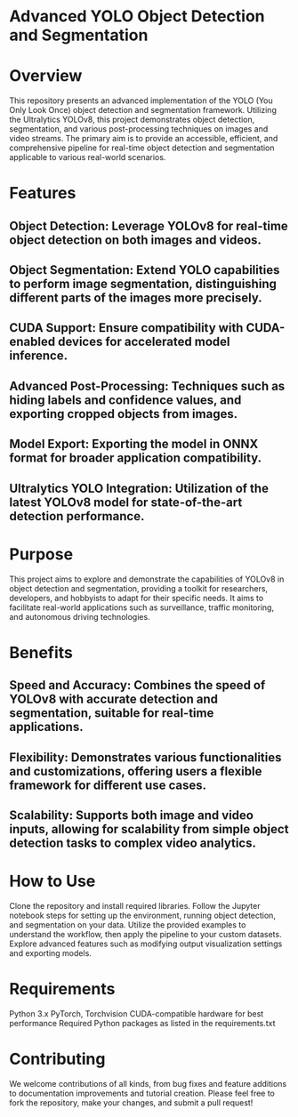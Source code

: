 # Advanced YOLO Object Detection and Segmentation

# Overview
This repository presents an advanced implementation of the YOLO (You Only Look Once) object detection and segmentation framework. Utilizing the Ultralytics YOLOv8, this project demonstrates object detection, segmentation, and various post-processing techniques on images and video streams. The primary aim is to provide an accessible, efficient, and comprehensive pipeline for real-time object detection and segmentation applicable to various real-world scenarios.

# Features
## Object Detection: Leverage YOLOv8 for real-time object detection on both images and videos.
## Object Segmentation: Extend YOLO capabilities to perform image segmentation, distinguishing different parts of the images more precisely.
## CUDA Support: Ensure compatibility with CUDA-enabled devices for accelerated model inference.
## Advanced Post-Processing: Techniques such as hiding labels and confidence values, and exporting cropped objects from images.
## Model Export: Exporting the model in ONNX format for broader application compatibility.
## Ultralytics YOLO Integration: Utilization of the latest YOLOv8 model for state-of-the-art detection performance.

# Purpose
This project aims to explore and demonstrate the capabilities of YOLOv8 in object detection and segmentation, providing a toolkit for researchers, developers, and hobbyists to adapt for their specific needs. It aims to facilitate real-world applications such as surveillance, traffic monitoring, and autonomous driving technologies.

# Benefits
## Speed and Accuracy: Combines the speed of YOLOv8 with accurate detection and segmentation, suitable for real-time applications.
## Flexibility: Demonstrates various functionalities and customizations, offering users a flexible framework for different use cases.
## Scalability: Supports both image and video inputs, allowing for scalability from simple object detection tasks to complex video analytics.

# How to Use
Clone the repository and install required libraries.
Follow the Jupyter notebook steps for setting up the environment, running object detection, and segmentation on your data.
Utilize the provided examples to understand the workflow, then apply the pipeline to your custom datasets.
Explore advanced features such as modifying output visualization settings and exporting models.

# Requirements
Python 3.x
PyTorch, Torchvision
CUDA-compatible hardware for best performance
Required Python packages as listed in the requirements.txt

# Contributing
We welcome contributions of all kinds, from bug fixes and feature additions to documentation improvements and tutorial creation. Please feel free to fork the repository, make your changes, and submit a pull request!
